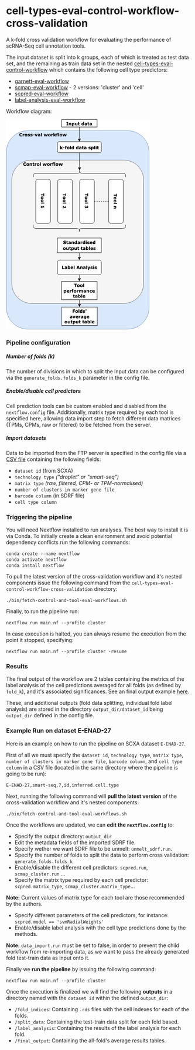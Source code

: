 # cell-types-eval-control-workflow-cross-validation


A k-fold cross validation workflow for evaluating the performance of scRNA-Seq cell annotation tools. 

The input dataset is split into k groups, each of which is treated as test data set, and the remaining as train data set in the nested 
[cell-types-eval-control-workflow](https://github.com/ebi-gene-expression-group/cell-types-eval-control-workflow-cross-validation/tree/feature/integrate_celltypes_workflow) which contains the following cell type predictors: 
* [garnett-eval-workflow](https://github.com/ebi-gene-expression-group/garnett-eval-workflow)
* [scmap-eval-workflow](https://github.com/ebi-gene-expression-group/scmap-eval-workflow) - 2 versions: 'cluster' and 'cell'
* [scpred-eval-workflow](https://github.com/ebi-gene-expression-group/scpred-eval-workflow)
* [label-analysis-eval-workflow](https://github.com/ebi-gene-expression-group/label-analysis-eval-workflow)

Workflow diagram:

![](https://github.com/ebi-gene-expression-group/cell-types-eval-control-workflow-cross-validation/blob/develop/cross-validation-pipeline.png)

### Pipeline configuration

##### Number of folds (k) 
The number of divisions in which to split the input data can be configured via the `generate_folds.folds_k` parameter in the config file.

##### Enable/disable cell predictors
Cell prediction tools can be custom enabled and disabled from the `nextflow.config` file. Additionally, matrix type required by each tool is specified here, allowing data import step to fetch different data matrices (TPMs, CPMs, raw or filtered) to be fetched from the server. 

##### Import datasets
Data to be imported from the FTP server is specified in the config file via a [CSV file](https://github.com/ebi-gene-expression-group/cell-types-eval-control-workflow-cross-validation/blob/develop/datasets.txt) containing the following fields: 
* `dataset id` (from SCXA)
* `technology type` _("droplet" or "smart-seq")_
* `matrix type` _(raw, filtered, CPM- or TPM-normalised)_
* `number of clusters in marker gene file` 
* `barcode column` (in SDRF file) 
* `cell type column` 

### Triggering the pipeline
You will need Nextflow installed to run analyses. The best way to install it is via Conda. 
To initially create a clean environment and avoid potential dependency conflicts run the following commands:

```
conda create --name nextflow
conda activate nextflow
conda install nextflow
```

To pull the latest version of the cross-validation workflow and it's nested components issue the following command from the `cell-types-eval-control-workflow-cross-validation` directory:
```
./bin/fetch-control-and-tool-eval-workflows.sh
```
Finally, to run the pipeline run: 
```
nextflow run main.nf --profile cluster
```
In case execution is halted, you can always resume the execution from the point it stopped, specifying: 
```
nextflow run main.nf --profile cluster -resume
```

### Results

The final output of the workflow are 2 tables containing the metrics of the label analysis of the cell predictions averaged for all folds (as defined by `fold_k`), and it's associated significances. See an final output example [here](https://github.com/ebi-gene-expression-group/cell-types-eval-control-workflow-cross-validation/tree/master/example_output).

These, and additional outputs (fold data splitting, individual fold label analysis) are stored in the directory `output_dir/dataset_id` being `output_dir` defined in the config file. 

### Example Run on dataset E-ENAD-27
Here is an example on how to run the pipeline on SCXA dataset `E-ENAD-27`. 

First of all we must specify the `dataset id`, `technology type`, `matrix type`, `number of clusters in marker gene file`, `barcode column`, and `cell type column` in a CSV file (located in the same directory where the pipeline is going to be run): 
```
E-ENAD-27,smart-seq,7,id,inferred.cell.type
```

Next, running the following command will **pull the latest version** of the cross-validation workflow and it's nested components:
```
./bin/fetch-control-and-tool-eval-workflows.sh
```

Once the workflows are updated, we can **edit the `nextflow.config`** to: 
- Specify the output directory: `output_dir`
- Edit the metadata fields of the imported SDRF file.
- Specify wether we want SDRF file to be unmelt: `unmelt_sdrf.run`.
- Specify the number of folds to split the data to perform cross validation: `generate_folds.folds_k`
- Enable/disable the different cell predictors: `scpred.run`, `scmap_cluster.run` ...
- Specify the matrix type required by each cell predictor: `scpred.matrix_type`,  `scmap_cluster.matrix_type`...

**Note:** Current values of matrix type for each tool are those recommended by the authors.
- Specify different parameters of the cell predictors, for instance: `scpred.model == 'svmRadialWeights'`
- Enable/disable label analysis with the cell type predictions done by the methods.


**Note:** `data_import.run` must be set to false, in order to prevent the child workflow from re-importing data, as we want to pass the already generated fold test-train data as input onto it.

Finally we **run the pipeline** by issuing the following command: 
```
nextflow run main.nf --profile cluster
```

Once the execution is finalized we will find the following **outputs** in a directory named with the `dataset id` within the defined `output_dir`: 
- `/fold_indices`: Containing `.rds` files with the cell indexes for each of the folds.
- `/split_data`: Containing the test-train data split for each fold based. 
- `/label_analysis`: Containing the results of the label analysis for each fold. 
- `/final_output`: Containing the all-fold's average results tables.

